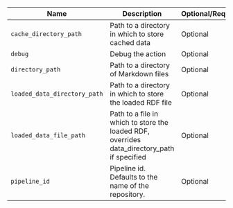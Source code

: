 |            Name            |                                        Description                                        |Optional/Required|Default|
|----------------------------|-------------------------------------------------------------------------------------------|-----------------|-------|
|`cache_directory_path`      |Path to a directory in which to store cached data                                          |Optional         |_cache |
|`debug`                     |Debug the action                                                                           |Optional         |       |
|`directory_path`            |Path to a directory of Markdown files                                                      |Optional         |.      |
|`loaded_data_directory_path`|Path to a directory in which to store the loaded RDF file                                  |Optional         |_data  |
|`loaded_data_file_path`     |Path to a file in which to store the loaded RDF, overrides data_directory_path if specified|Optional         |       |
|`pipeline_id`               |Pipeline id. Defaults to the name of the repository.                                       |Optional         |       |
